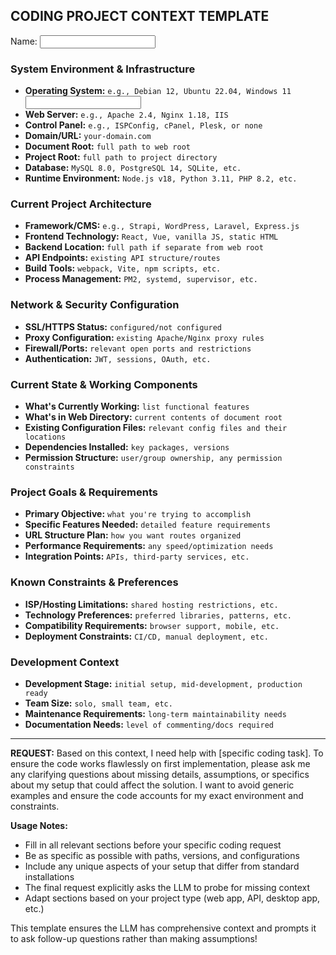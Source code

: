 ## CODING PROJECT CONTEXT TEMPLATE

<form>
<label for="name">Name:</label>
<input type="text" id="name" name="name">
</form>

### **System Environment & Infrastructure**

* **Operating System:** `e.g., Debian 12, Ubuntu 22.04, Windows 11` <input type="text" id="name" name="name">
* **Web Server:** `e.g., Apache 2.4, Nginx 1.18, IIS`
* **Control Panel:** `e.g., ISPConfig, cPanel, Plesk, or none`
* **Domain/URL:** `your-domain.com`
* **Document Root:** `full path to web root`
* **Project Root:** `full path to project directory`
* **Database:** `MySQL 8.0, PostgreSQL 14, SQLite, etc.`
* **Runtime Environment:** `Node.js v18, Python 3.11, PHP 8.2, etc.`

### **Current Project Architecture**

* **Framework/CMS:** `e.g., Strapi, WordPress, Laravel, Express.js`
* **Frontend Technology:** `React, Vue, vanilla JS, static HTML`
* **Backend Location:** `full path if separate from web root`
* **API Endpoints:** `existing API structure/routes`
* **Build Tools:** `webpack, Vite, npm scripts, etc.`
* **Process Management:** `PM2, systemd, supervisor, etc.`

### **Network & Security Configuration**

* **SSL/HTTPS Status:** `configured/not configured`
* **Proxy Configuration:** `existing Apache/Nginx proxy rules`
* **Firewall/Ports:** `relevant open ports and restrictions`
* **Authentication:** `JWT, sessions, OAuth, etc.`

### **Current State & Working Components**

* **What's Currently Working:** `list functional features`
* **What's in Web Directory:** `current contents of document root`
* **Existing Configuration Files:** `relevant config files and their locations`
* **Dependencies Installed:** `key packages, versions`
* **Permission Structure:** `user/group ownership, any permission constraints`

### **Project Goals & Requirements**

* **Primary Objective:** `what you're trying to accomplish`
* **Specific Features Needed:** `detailed feature requirements`
* **URL Structure Plan:** `how you want routes organized`
* **Performance Requirements:** `any speed/optimization needs`
* **Integration Points:** `APIs, third-party services, etc.`

### **Known Constraints & Preferences**

* **ISP/Hosting Limitations:** `shared hosting restrictions, etc.`
* **Technology Preferences:** `preferred libraries, patterns, etc.`
* **Compatibility Requirements:** `browser support, mobile, etc.`
* **Deployment Constraints:** `CI/CD, manual deployment, etc.`

### **Development Context**

* **Development Stage:** `initial setup, mid-development, production ready`
* **Team Size:** `solo, small team, etc.`
* **Maintenance Requirements:** `long-term maintainability needs`
* **Documentation Needs:** `level of commenting/docs required`

---

**REQUEST:** Based on this context, I need help with [specific coding task]. To ensure the code works flawlessly on first implementation, please ask me any clarifying questions about missing details, assumptions, or specifics about my setup that could affect the solution. I want to avoid generic examples and ensure the code accounts for my exact environment and constraints.


**Usage Notes:**
- Fill in all relevant sections before your specific coding request
- Be as specific as possible with paths, versions, and configurations  
- Include any unique aspects of your setup that differ from standard installations
- The final request explicitly asks the LLM to probe for missing context
- Adapt sections based on your project type (web app, API, desktop app, etc.)

This template ensures the LLM has comprehensive context and prompts it to ask follow-up questions rather than making assumptions!
